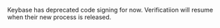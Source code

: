 Keybase has deprecated code signing for now.  Verificatiion will resume when their new process is released.
